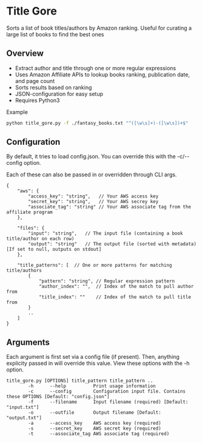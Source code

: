 # Title Gore

Sorts a list of book titles/authors by Amazon ranking. Useful for curating a large list of books to find the best ones

## Overview

 * Extract author and title through one or more regular expressions
 * Uses Amazon Affiliate APIs to lookup books ranking, publication date, and page count
 * Sorts results based on ranking
 * JSON-configuration for easy setup
 * Requires Python3

Example

```Bash
python title_gore.py -f ./fantasy_books.txt "^([\w\s]+)-([\w\s])+$"
```

## Configuration

By default, it tries to load config.json. You can override this with the -c/--config option.

Each of these can also be passed in or overridden through CLI args.

```
{
	"aws": {
    	"access_key": "string",   // Your AWS access key
        "secret_key": "string",   // Your AWS secrey key
        "associate_tag": "string" // Your AWS associate tag from the affiliate program
    },
    
    "files": {
    	"input": "string",   // The input file (containing a book title/author on each row)
        "output": "string"   // The output file (sorted with metadata) [If set to null, outputs on stdout]
    },
    
    "title_patterns": [  // One or more patterns for matching title/authors
    	{
       		"pattern": "string", // Regular expression pattern
            "author_index": "",  // Index of the match to pull author from
            "title_index": ""    // Index of the match to pull title from
        }
        ..
    ]
}
```

## Arguments

Each argument is first set via a config file (if present). Then, anything explicity passed in will override this value. View these options with the -h option.

```
title_gore.py [OPTIONS] title_pattern title_pattern ..
        -h      --help          Print usage information
        -c      --config        Configuration input file. Contains these OPTIONS [Default: "config.json"]
        -f      --filename      Input filename (required) [Default: "input.txt"]
        -o      --outfile       Output filename [Default: "output.txt"]
        -a      --access_key    AWS access key (required)
        -s      --secret_key    AWS secret key (required)
        -t      --associate_tag AWS associate tag (required)
 ```

